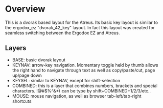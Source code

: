 Overview
========

This is a dvorak based layout for the Atreus. Its basic key layout is similar to the ergodox_ez "dvorak_42_key" layout. In fact this layout was created for seamless switching between the Ergodox EZ and Atreus. 

Layers
------
* BASE: basic dvorak layout
* KEYNAV: arrow-key navigation. Momentary toggle held by thumb allows the right hand to navigate through text as well as copy/paste/cut, page up/page down
* KEYSEL: similar to KEYNAV, except for shift-selection
* COMBINED: this is a layer that combines numbers, brackets and special characters. !@#$%^&*( can be type by shift+COMBINED+1/2/3/etc..
* MOUSE: mouse navigation, as well as browser tab-left/tab-right shortcuts